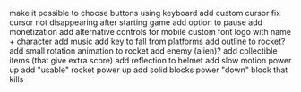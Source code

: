 make it possible to choose buttons using keyboard
add custom cursor
fix cursor not disappearing after starting game
add option to pause
add monetization
add alternative controls for mobile
custom font
logo with name + character
add music
add key to fall from platforms
add outline to rocket?
add small rotation animation to rocket
add enemy (alien)?
add collectible items (that give extra score)
add reflection to helmet
add slow motion power up
add "usable" rocket power up
add solid blocks power "down"
block that kills
